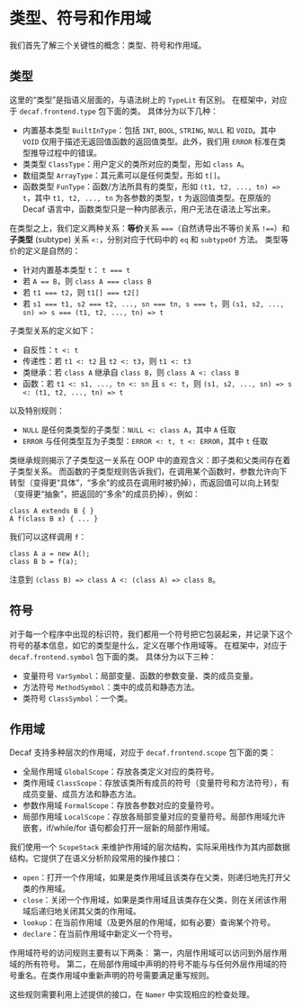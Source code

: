 # 类型、符号和作用域

我们首先了解三个关键性的概念：类型、符号和作用域。

## 类型

这里的“类型”是指语义层面的，与语法树上的 `TypeLit` 有区别。
在框架中，对应于 `decaf.frontend.type` 包下面的类。
具体分为以下几种：

- 内置基本类型 `BuiltInType`：包括 `INT`, `BOOL`, `STRING`, `NULL` 和 `VOID`。其中 `VOID` 仅用于描述无返回值函数的返回值类型。此外，我们用 `ERROR` 标准在类型推导过程中的错误。
- 类类型 `ClassType`：用户定义的类所对应的类型，形如 `class A`。
- 数组类型 `ArrayType`：其元素可以是任何类型，形如 `t[]`。
- 函数类型 `FunType`：函数/方法所具有的类型，形如 `(t1, t2, ..., tn) => t`，其中 `t1, t2, ..., tn` 为各参数的类型，`t` 为返回值类型。在原版的 Decaf 语言中，函数类型只是一种内部表示，用户无法在语法上写出来。

在类型之上，我们定义两种关系：**等价**关系 `===`（自然诱导出不等价关系 `!==`）和**子类型** (subtype) 关系 `<:`，分别对应于代码中的 `eq` 和 `subtypeOf` 方法。
类型等价的定义是自然的：

- 针对内置基本类型 `t`： `t === t`
- 若 `A == B`，则 `class A === class B`
- 若 `t1 === t2`，则 `t1[] === t2[]`
- 若 `s1 === t1, s2 === t2, ..., sn === tn, s === t`，则 `(s1, s2, ..., sn) => s === (t1, t2, ..., tn) => t`

子类型关系的定义如下：

- 自反性：`t <: t`
- 传递性：若 `t1 <: t2` 且 `t2 <: t3`，则 `t1 <: t3`
- 类继承：若 `class A` 继承自 `class B`，则 `class A <: class B`
- 函数：若 `t1 <: s1, ..., tn <: sn` 且 `s <: t`，则 `(s1, s2, ..., sn) => s <: (t1, t2, ..., tn) => t`

以及特别规则：

- `NULL` 是任何类类型的子类型：`NULL <: class A`，其中 `A` 任取
- `ERROR` 与任何类型互为子类型：`ERROR <: t, t <: ERROR`，其中 `t` 任取

类继承规则揭示了子类型这一关系在 OOP 中的直观含义：即子类和父类间存在着子类型关系。
而函数的子类型规则告诉我们，在调用某个函数时，参数允许向下转型（变得更“具体”，“多余”的成员在调用时被扔掉），而返回值可以向上转型（变得更“抽象”，把返回的“多余”的成员扔掉），例如：

```decaf
class A extends B { }
A f(class B x) { ... }
```

我们可以这样调用 `f`：

```decaf
class A a = new A();
class B b = f(a);
```

注意到 `(class B) => class A <: (class A) => class B`。

## 符号

对于每一个程序中出现的标识符，我们都用一个符号把它包装起来，并记录下这个符号的基本信息，如它的类型是什么，定义在哪个作用域等。
在框架中，对应于 `decaf.frontend.symbol` 包下面的类。
具体分为以下三种：

- 变量符号 `VarSymbol`：局部变量、函数的参数变量、类的成员变量。
- 方法符号 `MethodSymbol`：类中的成员和静态方法。
- 类符号 `ClassSymbol`：一个类。

## 作用域

Decaf 支持多种层次的作用域，对应于 `decaf.frontend.scope` 包下面的类：

- 全局作用域 `GlobalScope`：存放各类定义对应的类符号。
- 类作用域 `ClassScope`：存放该类所有成员的符号（变量符号和方法符号），有成员变量、成员方法和静态方法。
- 参数作用域 `FormalScope`：存放各参数对应的变量符号。
- 局部作用域 `LocalScope`：存放各局部变量对应的变量符号。局部作用域允许嵌套，if/while/for 语句都会打开一层新的局部作用域。

我们使用一个 `ScopeStack` 来维护作用域的层次结构，实际采用栈作为其内部数据结构。它提供了在语义分析阶段常用的操作接口：

- `open`：打开一个作用域，如果是类作用域且该类存在父类，则递归地先打开父类的作用域。
- `close`：关闭一个作用域，如果是类作用域且该类存在父类，则在关闭该作用域后递归地关闭其父类的作用域。
- `lookup`：在当前作用域（及更外层的作用域，如有必要）查询某个符号。
- `declare`：在当前作用域中新定义一个符号。

作用域符号的访问规则主要有以下两条：
第一，内层作用域可以访问到外层作用域的所有符号。
第二，在局部作用域中声明的符号不能与与任何外层作用域的符号重名。在类作用域中重新声明的符号需要满足重写规则。

这些规则需要利用上述提供的接口，在 `Namer` 中实现相应的检查处理。
